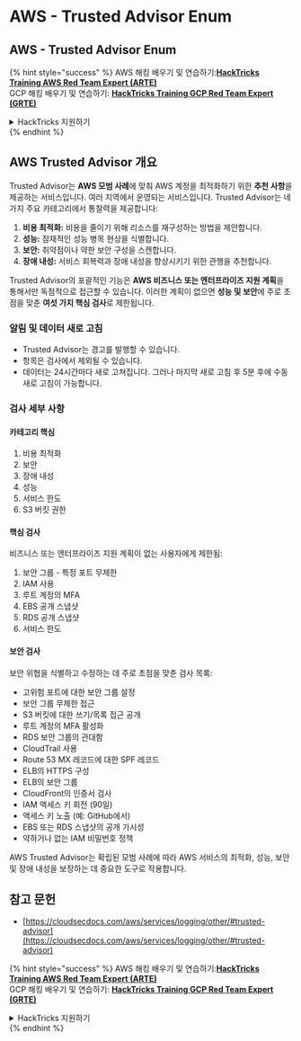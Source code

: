 # AWS - Trusted Advisor Enum

## AWS - Trusted Advisor Enum

{% hint style="success" %}
AWS 해킹 배우기 및 연습하기:<img src="../../../../.gitbook/assets/image (1) (1) (1) (1).png" alt="" data-size="line">[**HackTricks Training AWS Red Team Expert (ARTE)**](https://training.hacktricks.xyz/courses/arte)<img src="../../../../.gitbook/assets/image (1) (1) (1) (1).png" alt="" data-size="line">\
GCP 해킹 배우기 및 연습하기: <img src="../../../../.gitbook/assets/image (2) (1).png" alt="" data-size="line">[**HackTricks Training GCP Red Team Expert (GRTE)**<img src="../../../../.gitbook/assets/image (2) (1).png" alt="" data-size="line">](https://training.hacktricks.xyz/courses/grte)

<details>

<summary>HackTricks 지원하기</summary>

* [**구독 계획**](https://github.com/sponsors/carlospolop) 확인하기!
* **💬 [**Discord 그룹**](https://discord.gg/hRep4RUj7f) 또는 [**텔레그램 그룹**](https://t.me/peass)에 참여하거나 **Twitter** 🐦 [**@hacktricks\_live**](https://twitter.com/hacktricks_live)**를 팔로우하세요.**
* **[**HackTricks**](https://github.com/carlospolop/hacktricks) 및 [**HackTricks Cloud**](https://github.com/carlospolop/hacktricks-cloud) 깃허브 리포지토리에 PR을 제출하여 해킹 팁을 공유하세요.**

</details>
{% endhint %}

## AWS Trusted Advisor 개요

Trusted Advisor는 **AWS 모범 사례**에 맞춰 AWS 계정을 최적화하기 위한 **추천 사항**을 제공하는 서비스입니다. 여러 지역에서 운영되는 서비스입니다. Trusted Advisor는 네 가지 주요 카테고리에서 통찰력을 제공합니다:

1. **비용 최적화:** 비용을 줄이기 위해 리소스를 재구성하는 방법을 제안합니다.
2. **성능:** 잠재적인 성능 병목 현상을 식별합니다.
3. **보안:** 취약점이나 약한 보안 구성을 스캔합니다.
4. **장애 내성:** 서비스 회복력과 장애 내성을 향상시키기 위한 관행을 추천합니다.

Trusted Advisor의 포괄적인 기능은 **AWS 비즈니스 또는 엔터프라이즈 지원 계획**을 통해서만 독점적으로 접근할 수 있습니다. 이러한 계획이 없으면 **성능 및 보안**에 주로 초점을 맞춘 **여섯 가지 핵심 검사**로 제한됩니다.

### 알림 및 데이터 새로 고침

* Trusted Advisor는 경고를 발행할 수 있습니다.
* 항목은 검사에서 제외될 수 있습니다.
* 데이터는 24시간마다 새로 고쳐집니다. 그러나 마지막 새로 고침 후 5분 후에 수동 새로 고침이 가능합니다.

### **검사 세부 사항**

#### 카테고리 핵심

1. 비용 최적화
2. 보안
3. 장애 내성
4. 성능
5. 서비스 한도
6. S3 버킷 권한

#### 핵심 검사

비즈니스 또는 엔터프라이즈 지원 계획이 없는 사용자에게 제한됨:

1. 보안 그룹 - 특정 포트 무제한
2. IAM 사용
3. 루트 계정의 MFA
4. EBS 공개 스냅샷
5. RDS 공개 스냅샷
6. 서비스 한도

#### 보안 검사

보안 위협을 식별하고 수정하는 데 주로 초점을 맞춘 검사 목록:

* 고위험 포트에 대한 보안 그룹 설정
* 보안 그룹 무제한 접근
* S3 버킷에 대한 쓰기/목록 접근 공개
* 루트 계정의 MFA 활성화
* RDS 보안 그룹의 관대함
* CloudTrail 사용
* Route 53 MX 레코드에 대한 SPF 레코드
* ELB의 HTTPS 구성
* ELB의 보안 그룹
* CloudFront의 인증서 검사
* IAM 액세스 키 회전 (90일)
* 액세스 키 노출 (예: GitHub에서)
* EBS 또는 RDS 스냅샷의 공개 가시성
* 약하거나 없는 IAM 비밀번호 정책

AWS Trusted Advisor는 확립된 모범 사례에 따라 AWS 서비스의 최적화, 성능, 보안 및 장애 내성을 보장하는 데 중요한 도구로 작용합니다.

## **참고 문헌**

* [https://cloudsecdocs.com/aws/services/logging/other/#trusted-advisor](https://cloudsecdocs.com/aws/services/logging/other/#trusted-advisor)

{% hint style="success" %}
AWS 해킹 배우기 및 연습하기:<img src="../../../../.gitbook/assets/image (1) (1) (1) (1).png" alt="" data-size="line">[**HackTricks Training AWS Red Team Expert (ARTE)**](https://training.hacktricks.xyz/courses/arte)<img src="../../../../.gitbook/assets/image (1) (1) (1) (1).png" alt="" data-size="line">\
GCP 해킹 배우기 및 연습하기: <img src="../../../../.gitbook/assets/image (2) (1).png" alt="" data-size="line">[**HackTricks Training GCP Red Team Expert (GRTE)**<img src="../../../../.gitbook/assets/image (2) (1).png" alt="" data-size="line">](https://training.hacktricks.xyz/courses/grte)

<details>

<summary>HackTricks 지원하기</summary>

* [**구독 계획**](https://github.com/sponsors/carlospolop) 확인하기!
* **💬 [**Discord 그룹**](https://discord.gg/hRep4RUj7f) 또는 [**텔레그램 그룹**](https://t.me/peass)에 참여하거나 **Twitter** 🐦 [**@hacktricks\_live**](https://twitter.com/hacktricks_live)**를 팔로우하세요.**
* **[**HackTricks**](https://github.com/carlospolop/hacktricks) 및 [**HackTricks Cloud**](https://github.com/carlospolop/hacktricks-cloud) 깃허브 리포지토리에 PR을 제출하여 해킹 팁을 공유하세요.**

</details>
{% endhint %}

